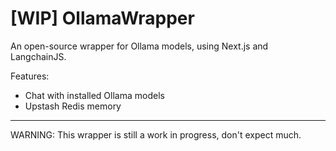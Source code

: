 # [WIP] OllamaWrapper

An open-source wrapper for Ollama models, using Next.js and LangchainJS.

Features:

- Chat with installed Ollama models
- Upstash Redis memory

---

WARNING: This wrapper is still a work in progress, don't expect much.
